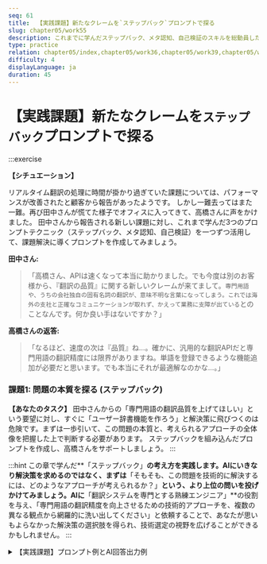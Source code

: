 ```yaml
---
seq: 61
title:  【実践課題】新たなクレームを`ステップバック`プロンプトで探る
slug: chapter05/work55
description: これまでに学んだステップバック、メタ認知、自己検証のスキルを総動員した実践的な課題に取り組む
type: practice
relation: chapter05/index,chapter05/work36,chapter05/work39,chapter05/work42
difficulty: 4
displayLanguage: ja
duration: 45
---
```


# 【実践課題】新たなクレームを`ステップバック`プロンプトで探る

:::exercise

**【シチュエーション】**

リアルタイム翻訳の処理に時間が掛かり過ぎていた課題については、パフォーマンスが改善されたと顧客から報告があったようです。
しかし一難去ってはまた一難。再び田中さんが慌てた様子でオフィスに入ってきて、高橋さんに声をかけました。
田中さんから報告される新しい課題に対し、これまで学んだ3つのプロンプトテクニック（ステップバック、メタ認知、自己検証）を一つずつ活用して、課題解決に導くプロンプトを作成してみましょう。

**田中さん:**
> 「高橋さん、APIは速くなって本当に助かりました。でも今度は別のお客様から、『翻訳の品質』に関する新しいクレームが来てまして。`専門用語や、うちの会社独自の固有名詞の翻訳が、意味不明な言葉になってしまう。これでは海外の支社と正確なコミュニケーションが取れず、かえって業務に支障が出ている`とのことなんです。何か良い手はないですか？」

**高橋さんの返答:**
> 「なるほど、速度の次は『品質』ね…。確かに、汎用的な翻訳APIだと専門用語の翻訳精度には限界がありますね。単語を登録できるような機能追加が必要だと思います。でも本当にそれが最適解なのかな…。」

### 課題1: 問題の本質を探る (ステップバック)

**【あなたのタスク】**
田中さんからの「専門用語の翻訳品質を上げてほしい」という要望に対し、すぐに「ユーザー辞書機能を作ろう」と解決策に飛びつくのは危険です。まずは一歩引いて、この問題の本質と、考えられるアプローチの全体像を把握した上で判断する必要があります。
ステップバックを組み込んだプロンプトを作成し、高橋さんをサポートしましょう。
:::

:::hint
この章で学んだ**「ステップバック」**の考え方を実践します。AIにいきなり解決策を求めるのではなく、まずは**「そもそも、この問題を技術的に解決するには、どのようなアプローチが考えられるか？」**という、より上位の問いを投げかけてみましょう。AIに**「翻訳システムを専門とする熟練エンジニア」**の役割を与え、「専門用語の翻訳精度を向上させるための技術的アプローチを、複数の異なる観点から網羅的に洗い出してください」と依頼することで、あなたが思いもよらなかった解決策の選択肢を得られ、技術選定の視野を広げることができるかもしれません。
:::


<details>
<summary>【実践課題】プロンプト例とAI回答出力例</summary>

### ▼ 課題1プロンプト例

```markdown
# 役割
あなたは、翻訳システムを専門とする熟練のエンジニアです。

# 背景
当社のサービスとして提供している翻訳APIで、「専門用語や固有名詞の翻訳精度が低い」という問題が起きています。裏側ではDeepLのAPIを使用しています。

# 指示
まずはこの問題の本質を一歩引いて考えてみてください。
次に、その問題を解決するために技術的に考えられるアプローチを、できるだけ網羅的に挙げてください。
それぞれの方法について、どのような技術で、どのようなメリット・デメリットがあるのかを簡潔に説明してください。
```

### ▼ 課題1 AI回答出力例

```markdown
# 翻訳APIにおける専門用語・固有名詞の翻訳精度問題へのアプローチ

## 1. 問題の本質

まず、この問題の本質を捉えましょう。DeepLのような汎用的なニューラル機械翻訳（NMT）モデルは、インターネット上の膨大なテキストデータを学習しています。そのため、一般的な文章や会話の翻訳精度は非常に高いです。

しかし、その反面、特定の専門分野（医療、法律、ITなど）の**専門用語**や、市場に出たばかりの製品名・企業名といった**固有名詞**は、学習データ全体から見れば出現頻度が低くなります。

その結果、モデルはこれらの用語に対して以下のような挙動を示しがちです。

* **未知語として処理:** 文脈から意味を類推しようとして、不自然な直訳や意訳をしてしまう。
* **多義語の誤訳:** 一般的な意味合いで訳してしまい、専門分野での意味を取り違える。（例：IT分野の "legacy" を「遺産」と訳してしまう）
* **訳の不統一:** 同じ用語でも、文脈によって訳語がバラバラになる。

したがって、問題の本質は**「汎用モデルの知識と、我々が求める専門領域の知識との間に存在するギャップ」**にあると言えます。このギャップをどう埋めるかが、解決策の鍵となります。

---

## 2. 解決アプローチの網羅的リスト

この問題を解決するために考えられる技術的アプローチを、実装の容易さやROI（投資対効果）を考慮して段階的に分類し、網羅的に挙げます。

### アプローチ1：DeepL APIの標準機能を最大限に活用する

まずは、追加の開発コストを最小限に抑えつつ、DeepLが提供する機能を活用する方法です。

| 方法 | 概要と技術 | メリット | デメリット |
| :--- | :--- | :--- | :--- |
| **用語集 (Glossary) 機能** | DeepL APIに搭載されている、単語やフレーズの訳し方を指定する機能。事前に「原文」と「訳文」のペアをCSV形式などで登録しておくことで、翻訳時にそのルールが適用されます。 | **実装が最も容易**: APIの標準機能であり、すぐに試せる。<br>**高い精度**: 固有名詞や専門用語の訳を確実に固定・統一できる。<br>**メンテナンス性**: 用語の追加・修正が比較的簡単。 | **管理コスト**: 用語集の作成と継続的なメンテナンスが必要。<br>**網羅性**: 登録していない用語には当然ながら効果がない。<br>**文脈無視**: 文脈によっては、指定した訳語が不自然になる可能性もゼロではない。 |
| **XMLタグによる翻訳対象の制御** | `splitting_tags` や `ignore_tags` といったパラメータを利用し、特定の単語やフレー句をXMLタグで囲むことで、翻訳の対象から除外したり、文の分割単位として扱われないように保護したりする手法。 | **固有名詞の保護**: 翻訳してほしくない製品名やコード名などを原文のまま維持できる。<br>**柔軟性**: 用語集と組み合わせることで、より高度な制御が可能。 | **事前処理が必要**: APIにリクエストを送る前に、原文を解析して動的にタグを挿入するロジックを自前で実装する必要がある。<br>**複雑化のリスク**: タグ付けのルールが複雑になると、実装・保守コストが増大する。 |

### アプローチ2：独自実装による翻訳プロセスの拡張

次に、APIの前後に独自の処理を挟むことで、精度を向上させるアプローチです。

| 方法 | 概要と技術 | メリット | デメリット |
| :--- | :--- | :--- | :--- |
| **事前処理 (Pre-processing)**<br>**- プレースホルダー置換** | 翻訳前に、独自の辞書を用いて専門用語を `__TERM_1__` のようなユニークな識別子（プレースホルダー）に置換。翻訳後に、その識別子を対応する訳語に再置換する。 | **確実な保護**: 翻訳エンジンが用語を誤訳するリスクを完全に排除できる。<br>**エンジン非依存**: DeepL以外の翻訳エンジンにも応用できる汎用的な手法。 | **実装コスト**: 置換・再置換のロジックと、そのための辞書管理システムを自前で開発する必要がある。<br>**文法的な不自然さ**: 言語（特に格変化や性の概念がある言語）によっては、再置換後の文章の文法的な繋がりが不自然になる可能性がある。 |
| **事後処理 (Post-processing)**<br>**- 辞書ベースの機械的置換** | DeepLから返ってきた翻訳結果に対して、機械的に単語やフレーズを置換する。例えば「レガシー」を常に「レガシーシステム」に置換する、といったルールを適用する。 | **実装が比較的容易**: 事前処理に比べ、シンプルな文字列置換で実現できる場合が多い。<br>**特定の誤訳パターンに有効**: よくある決まった誤訳を修正するのに効果的。 | **文脈の無視**: 文脈を一切考慮しないため、不適切な置換を行い、かえって訳文を不自然にしてしまうリスクが非常に高い。<br>**柔軟性の欠如**: 多くのルールを定義する必要があり、メンテナンスが煩雑になりがち。 |

### アプローチ3：より高度な手法（外部サービスやモデルの活用）

現在のDeepL APIの枠を超え、より根本的な解決を目指すアプローチです。開発コストや運用コストは高くなりますが、最高の精度を追求する場合に選択肢となります。

| 方法 | 概要と技術 | メリット | デメリット |
| :--- | :--- | :--- | :--- |
| **翻訳モデルのファインチューニング** | Google Cloud AutoML TranslationやMicrosoft Custom Translatorといったサービスを利用し、自社の専門分野に特化した対訳データセット（例：過去の翻訳資産など）を追加学習させ、独自のカスタム翻訳モデルを構築する。 | **最高の翻訳精度**: 文脈を理解した上で、最も適切な専門用語の訳をモデル自身が生成できるようになる。<br>**訳の統一性**: モデル全体として、専門分野に最適化された一貫性のある翻訳が期待できる。 | **DeepLでは利用不可**: DeepLはモデルのカスタマイズを提供していないため、他の翻訳サービスへの乗り換えが必要。<br>**高コスト**: 大量の高品質な対訳データが必要。また、モデルの学習と運用に相応のコストがかかる。<br>**専門知識**: 機械学習に関する知見が求められる。 |
| **複数の翻訳エンジンの組み合わせ**<br>**(Ensemble)** | DeepLと、上記で作成したカスタム翻訳モデルなどを組み合わせる。例えば、専門用語が含まれる文章はカスタムモデルで、一般的な文章はDeepLで翻訳する、といったハイブリッドなシステムを構築する。 | **両方の長所を活かせる**: DeepLの汎用的な翻訳能力と、カスタムモデルの専門性を両立できる。<br>**リスク分散**: 一方のエンジンが不調な場合でも、もう一方でカバーできる可能性がある。 | **システムの複雑化**: どのエンジンを使うかを振り分けるロジックや、結果を統合する処理が必要になり、開発・運用コストが大幅に増加する。<br>**API利用料の増加**: 複数のAPIを呼び出すため、コストが増加する。 |

---

## 結論と推奨ステップ

以上の点を踏まえ、以下のステップで進めることを推奨します。

1.  **Step 1: 用語集機能の導入 (ROIが最も高い)**
    * まずは影響の大きい専門用語や固有名詞をリストアップし、DeepLの用語集機能を徹底的に活用します。これで多くの問題が低コストで解決する可能性があります。
2.  **Step 2: XMLタグの併用**
    * 用語集だけでは対応しきれない、原文のまま保持したい文字列（製品コードなど）に対して、XMLタグによる保護を実装します。
3.  **Step 3: 費用対効果の評価**
    * 上記2つの対策で、ビジネス要件を満たす精度が得られるかを評価します。
4.  **Step 4: 高度なアプローチの検討**
    * それでも精度が不十分な場合に限り、ファインチューニングが可能な他の翻訳サービスへの移行や、ハイブリッドシステムの構築といった、より高度で高コストなアプローチを検討します。

まずは、**「今あるツールを使い倒す」**ことから始めるのが、最も現実的で効果的な一手と言えるでしょう。
```
</details>
